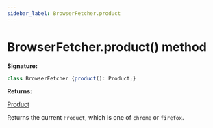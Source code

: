 ```yaml
---
sidebar_label: BrowserFetcher.product
---
```

# BrowserFetcher.product() method

**Signature:**

```typescript
class BrowserFetcher {product(): Product;}
```
**Returns:**

[Product](./puppeteer.product.md)

Returns the current `Product`, which is one of `chrome` or `firefox`.

